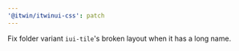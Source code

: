 ```yaml
---
'@itwin/itwinui-css': patch
---
```


Fix folder variant `iui-tile`'s broken layout when it has a long name.
